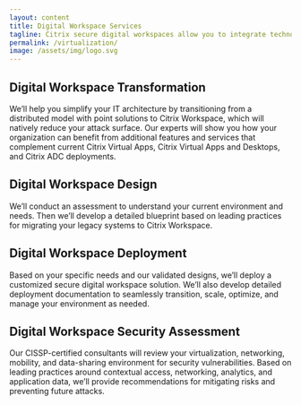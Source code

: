 ```yaml
---
layout: content
title: Digital Workspace Services
tagline: Citrix secure digital workspaces allow you to integrate technologies, platforms, devices, and clouds to secure and simplify IT management. You can give employees personalized access to the relevant systems and tools they need, when and how they need them.
permalink: /virtualization/
image: /assets/img/logo.svg
---
```


## Digital Workspace Transformation

We’ll help you simplify your IT architecture by transitioning from a distributed model with point solutions to Citrix Workspace, which will natively reduce your attack surface. Our experts will show you how your organization can benefit from additional features and services that complement current Citrix Virtual Apps, Citrix Virtual Apps and Desktops, and Citrix ADC deployments.

## Digital Workspace Design

We’ll conduct an assessment to understand your current environment and needs. Then we’ll develop a detailed blueprint based on leading practices for migrating your legacy systems to Citrix Workspace.

## Digital Workspace Deployment

Based on your specific needs and our validated designs, we’ll deploy a customized secure digital workspace solution. We’ll also develop detailed deployment documentation to seamlessly transition, scale, optimize, and manage your environment as needed.

## Digital Workspace Security Assessment

Our CISSP-certified consultants will review your virtualization, networking, mobility, and data-sharing environment for security vulnerabilities. Based on leading practices around contextual access, networking, analytics, and application data, we’ll provide recommendations for mitigating risks and preventing future attacks.  
